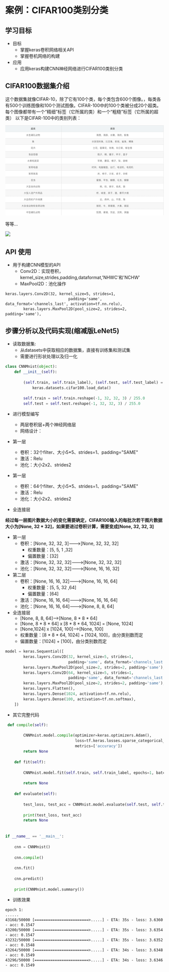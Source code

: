 # 案例：CIFAR100类别分类

## 学习目标

- 目标
  - 掌握keras卷积网络相关API
  - 掌握卷机网络的构建
- 应用
  - 应用keras构建CNN神经网络进行CIFAR100类别分类

##  CIFAR100数据集介绍

这个数据集就像CIFAR-10，除了它有100个类，每个类包含600个图像。，每类各有500个训练图像和100个测试图像。CIFAR-100中的100个类被分成20个超类。每个图像都带有一个“精细”标签（它所属的类）和一个“粗糙”标签（它所属的超类） 以下是CIFAR-100中的类别列表：

![](/img/articial/100类别名称.png)

等等...

![](/img/articial/100图.png)

## API 使用

- 用于构建CNN模型的API
  - Conv2D：实现卷积，kernel_size,strides,padding,dataformat,'NHWC'和'NCHW'
  - MaxPool2D：池化操作

```
keras.layers.Conv2D(32, kernel_size=5, strides=1,
                            padding='same', data_format='channels_last', activation=tf.nn.relu),
        keras.layers.MaxPool2D(pool_size=2, strides=2, padding='same'),
```

## 步骤分析以及代码实现(缩减版LeNet5)

- 读取数据集:
  - 从datasets中获取相应的数据集，直接有训练集和测试集
  - 需要进行形状处理以及归一化

```python
class CNNMnist(object):
    def __init__(self):

        (self.train, self.train_label), (self.test, self.test_label) = \
            keras.datasets.cifar100.load_data()

        self.train = self.train.reshape(-1, 32, 32, 3) / 255.0
        self.test = self.test.reshape(-1, 32, 32, 3) / 255.0
```

- 进行模型编写
  - 两层卷积层+两个神经网络层
  - 网络设计：

- 第一层
  - 卷积：32个filter、大小5*5、strides=1、padding="SAME"
  - 激活：Relu
  - 池化：大小2x2、strides2
- 第一层
  - 卷积：64个filter、大小5*5、strides=1、padding="SAME"
  - 激活：Relu
  - 池化：大小2x2、strides2
- 全连接层

**经过每一层图片数据大小的变化需要确定，CIFAR100输入的每批次若干图片数据大小为[None, 32 * 32]，如果要进过卷积计算，需要变成[None, 32, 32, 3]**

- 第一层
  - 卷积：[None, 32, 32, 3]———>[None, 32, 32, 32]
    - 权重数量：[5, 5, 1 ,32]
    - 偏置数量：[32]
  - 激活：[None, 32, 32, 32]———>[None, 32, 32, 32]
  - 池化：[None, 32, 32, 32]———>[None, 16, 16, 32]
- 第二层
  - 卷积：[None, 16, 16, 32]———>[None, 16, 16, 64]
    - 权重数量：[5, 5, 32 ,64]
    - 偏置数量：[64]
  - 激活：[None, 16, 16, 64]———>[None, 16, 16, 64]
  - 池化：[None, 16, 16, 64]———>[None, 8, 8, 64]
- 全连接层
  - [None, 8, 8, 64]——>[None, 8 * 8 * 64]
  - [None, 8 * 8 * 64] x [8 * 8 * 64, 1024] = [None, 1024]
  - [None,1024] x [1024, 100]——>[None, 100]
  - 权重数量：[8 * 8 * 64, 1024] + [1024, 100]，由分类别数而定
  - 偏置数量：[1024] + [100]，由分类别数而定

```python
model = keras.Sequential([
        keras.layers.Conv2D(32, kernel_size=5, strides=1,
                            padding='same', data_format='channels_last', activation=tf.nn.relu),
        keras.layers.MaxPool2D(pool_size=2, strides=2, padding='same'),
        keras.layers.Conv2D(64, kernel_size=5, strides=1,
                            padding='same', data_format='channels_last', activation=tf.nn.relu),
        keras.layers.MaxPool2D(pool_size=2, strides=2, padding='same'),
        keras.layers.Flatten(),
        keras.layers.Dense(1024, activation=tf.nn.relu),
        keras.layers.Dense(100, activation=tf.nn.softmax),
    ])
```

* 其它完整代码

```python
 def compile(self):

        CNNMnist.model.compile(optimizer=keras.optimizers.Adam(),
                               loss=tf.keras.losses.sparse_categorical_crossentropy,
                               metrics=['accuracy'])
        return None

    def fit(self):

        CNNMnist.model.fit(self.train, self.train_label, epochs=1, batch_size=32)

        return None

    def evaluate(self):

        test_loss, test_acc = CNNMnist.model.evaluate(self.test, self.test_label)

        print(test_loss, test_acc)
        return None


if __name__ == '__main__':

    cnn = CNNMnist()

    cnn.compile()

    cnn.fit()

    cnn.predict()

    print(CNNMnist.model.summary())
```

* 训练效果

```
epoch 1:
......
43168/50000 [========================>.....] - ETA: 35s - loss: 3.6360 - acc: 0.1547
43200/50000 [========================>.....] - ETA: 35s - loss: 3.6354 - acc: 0.1547
43232/50000 [========================>.....] - ETA: 35s - loss: 3.6352 - acc: 0.1548
43264/50000 [========================>.....] - ETA: 34s - loss: 3.6348 - acc: 0.1549
43296/50000 [========================>.....] - ETA: 34s - loss: 3.6346 - acc: 0.1549


```

